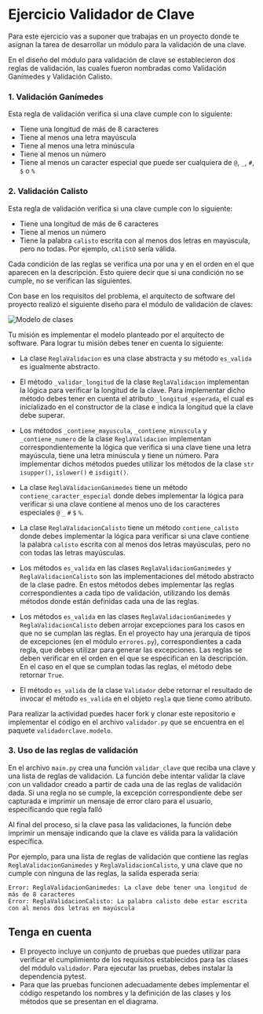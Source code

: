 # Ejercicio Validador de Clave

Para este ejercicio vas a suponer que trabajas en un proyecto donde te asignan la tarea 
de desarrollar un módulo para la validación de una clave.

En el diseño del módulo para validación de clave se establecieron dos reglas de validación, 
las cuales fueron nombradas como Validación Ganímedes y Validación Calisto.

### 1. Validación Ganímedes

Esta regla de validación verifica si una clave cumple con lo siguiente:

* Tiene una longitud de más de 8 caracteres
* Tiene al menos una letra mayúscula
* Tiene al menos una letra minúscula
* Tiene al menos un número
* Tiene al menos un caracter especial que puede ser cualquiera de `@`, `_`, `#`, `$` o `%`


### 2. Validación Calisto

Esta regla de validación verifica si una clave cumple con lo siguiente:

* Tiene una longitud de más de 6 caracteres
* Tiene al menos un número
* Tiene la palabra `calisto` escrita con al menos dos letras en mayúscula, pero no todas.
Por ejemplo, `cAliStO` sería válida.

Cada condición de las reglas se verifica una por una y en el orden en el que aparecen en 
la descripción. Esto quiere decir que si una condición no se cumple, no se verifican las siguientes.

Con base en los requisitos del problema, el arquitecto de software del proyecto realizó el siguiente 
diseño para el módulo de validación de claves:

![Modelo de clases](./assets/modelo_uml.png)

Tu misión es implementar el modelo planteado por el arquitecto de software. Para lograr tu misión 
debes tener en cuenta lo siguiente:

* La clase `ReglaValidacion` es una clase abstracta y su método `es_valida` es igualmente abstracto.
* El método `_validar_longitud` de la clase `ReglaValidacion` implementan la lógica para verificar 
la longitud de la clave. Para implementar dicho método debes tener en cuenta el atributo 
`_longitud_esperada`, el cual es inicializado en el constructor de la clase e indica la longitud que 
la clave debe superar.

* Los métodos `_contiene_mayuscula`, `_contiene_minuscula` y `_contiene_numero` de la clase 
`ReglaValidacion` implementan correspondientemente la lógica que verifica si una clave tiene una 
letra mayúscula, tiene una letra minúscula y tiene un número. Para implementar dichos métodos puedes 
utilizar los métodos de la clase `str` `isupper()`, `islower()` e `isdigit()`.

* La clase `ReglaValidacionGanimedes` tiene un método `contiene_caracter_especial` donde debes 
implementar la lógica para verificar si una clave contiene al menos uno de los caracteres 
especiales `@` `_` `#` `$` `%`.
* La clase `ReglaValidacionCalisto` tiene un método `contiene_calisto` donde debes implementar 
la lógica para verificar si una clave contiene la palabra `calisto` escrita con al menos dos 
letras mayúsculas, pero no con todas las letras mayúsculas.
* Los métodos `es_valida` en las clases `ReglaValidacionGanimedes` y `ReglaValidacionCalisto`
son las implementaciones del método abstracto de la clase padre. En estos métodos debes implementar 
las reglas correspondientes a cada tipo de validación, utilizando los demás métodos donde están 
definidas cada una de las reglas. 
* Los métodos `es_valida` en las clases `ReglaValidacionGanimedes` y `ReglaValidacionCalisto` deben 
arrojar excepciones para los casos en que no se cumplan las reglas. En el proyecto hay una jerarquía 
de tipos de excepciones (en el módulo `errores.py`), correspondientes a cada regla, que debes utilizar 
para generar las excepciones. Las reglas se deben verificar en el orden en el que se especifican en la 
descripción. En el caso en el que se cumplan todas las reglas, el método debe retornar `True`.
* El método `es_valida` de la clase `Validador` debe retornar el resultado de invocar el método 
`es_valida` en el objeto `regla` que tiene como atributo.

Para realizar la actividad puedes hacer fork y clonar este repositorio e implementar el código en el archivo 
`validador.py` que se encuentra en el paquete `validadorclave.modelo`.

### 3. Uso de las reglas de validación

En el archivo `main.py` crea una función `validar_clave` que reciba una clave y una lista de reglas de validación.
La función debe intentar validar la clave con un validador creado a partir de cada una de las reglas de validación dada.
Si una regla no se cumple, la excepción correspondiente debe ser capturada e imprimir un mensaje de error
claro para el usuario, especificando que regla falló

Al final del proceso, si la clave pasa las validaciones, la función debe imprimir un mensaje indicando que la
clave es válida para la validación específica.

Por ejemplo, para una lista de reglas de validación que contiene las reglas `ReglaValidacionGanimedes` y 
`ReglaValidacionCalisto`, y una clave que no cumple con ninguna de las reglas, la salida esperada sería:

```
Error: ReglaValidacionGanimedes: La clave debe tener una longitud de más de 8 caracteres
Error: ReglaValidacionCalisto: La palabra calisto debe estar escrita con al menos dos letras en mayúscula
```

## Tenga en cuenta

* El proyecto incluye un conjunto de pruebas que puedes utilizar para verificar el cumplimiento de los 
requisitos establecidos para las clases del módulo `validador`. Para ejecutar las pruebas, debes instalar la dependencia pytest.
* Para que las pruebas funcionen adecuadamente debes implementar el código respetando los nombres y la 
definición de las clases y los métodos que se presentan en el diagrama.

